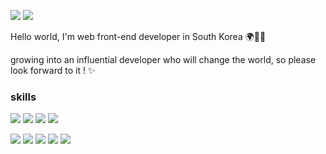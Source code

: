 <a href='https://velog.io/@seohyunsim'><img src="https://img.shields.io/badge/blog-white?style=social&logo=Velog&logoColor=#20C997"/></a>
<img src="https://img.shields.io/badge/ssh4563@naver.com-white?style=social&logo=Gmail&logoColor=#20C997"/>


Hello world, I'm web front-end developer in South Korea 🌍👩‍💻

growing into an influential developer who will change the world, so please look forward to it ! ✨




### skills
<img src="https://img.shields.io/badge/HTML-white?style=flat&logo=HTML5&logoColor=#E34F26"/> <img src="https://img.shields.io/badge/CSS-white?style=flat&logo=CSS3&logoColor=blue"/> <img src="https://img.shields.io/badge/JavaScript-white?style=flat&logo=JavaScript&logoColor=#F7DF1E"/> <img src="https://img.shields.io/badge/TypeScript-white?style=flat&logo=TypeScript&logoColor=#3178C6"/>

<img src="https://img.shields.io/badge/React-61DAFB?style=flat&logo=React&logoColor=white"/> <img src="https://img.shields.io/badge/Next.js-000000?style=flat&logo=Next.js&logoColor=white"/> <img src="https://img.shields.io/badge/React-Redux-764ABC?style=flat&logo=Redux&logoColor=white"/> <img src="https://img.shields.io/badge/styled-components-white?style=flat&logo=styled-components&logoColor=#DB7093"/> <img src="https://img.shields.io/badge/Sass-CC6699?style=flat&logo=Sass&logoColor=white"/>
